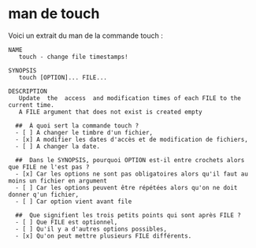 

# man de touch

Voici un extrait du man de la commande touch :

    NAME
       touch - change file timestamps!

    SYNOPSIS
       touch [OPTION]... FILE...

    DESCRIPTION
       Update  the  access  and modification times of each FILE to the current time.
       A FILE argument that does not exist is created empty


```{quizdown} 
  ##  À quoi sert la commande touch ? 
  - [ ] A changer le timbre d'un fichier,
  - [x] A modifier les dates d'accès et de modification de fichiers,
  - [ ] A changer la date.
```
```{quizdown} 
  ##  Dans le SYNOPSIS, pourquoi OPTION est-il entre crochets alors que FILE ne l'est pas ?  
  - [x] Car les options ne sont pas obligatoires alors qu'il faut au moins un fichier en argument
  - [ ] Car les options peuvent être répétées alors qu'on ne doit donner q'un fichier,
  - [ ] Car option vient avant file
```

```{quizdown} 
  ##  Que signifient les trois petits points qui sont après FILE ? 
  - [ ] Que FILE est optionnel,
  - [ ] Qu'il y a d'autres options possibles,
  - [x] Qu'on peut mettre plusieurs FILE différents.
